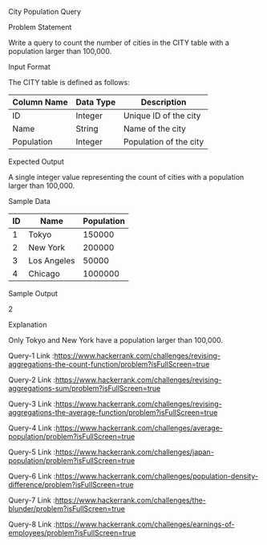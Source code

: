City Population Query

Problem Statement

Write a query to count the number of cities in the CITY table with a population larger than 100,000.

Input Format

The CITY table is defined as follows:

| Column Name | Data Type | Description |
| --- | --- | --- |
| ID | Integer | Unique ID of the city |
| Name | String | Name of the city |
| Population | Integer | Population of the city |

Expected Output

A single integer value representing the count of cities with a population larger than 100,000.

Sample Data

| ID | Name | Population |
| --- | --- | --- |
| 1 | Tokyo | 150000 |
| 2 | New York | 200000 |
| 3 | Los Angeles | 50000 |
| 4 | Chicago | 1000000 |

Sample Output

2

Explanation

Only Tokyo and New York have a population larger than 100,000.

Query-1 Link :https://www.hackerrank.com/challenges/revising-aggregations-the-count-function/problem?isFullScreen=true

Query-2 Link :https://www.hackerrank.com/challenges/revising-aggregations-sum/problem?isFullScreen=true

Query-3 Link :https://www.hackerrank.com/challenges/revising-aggregations-the-average-function/problem?isFullScreen=true

Query-4 Link :https://www.hackerrank.com/challenges/average-population/problem?isFullScreen=true

Query-5 Link :https://www.hackerrank.com/challenges/japan-population/problem?isFullScreen=true

Query-6 Link :https://www.hackerrank.com/challenges/population-density-difference/problem?isFullScreen=true

Query-7 Link :https://www.hackerrank.com/challenges/the-blunder/problem?isFullScreen=true

Query-8 Link :https://www.hackerrank.com/challenges/earnings-of-employees/problem?isFullScreen=true
